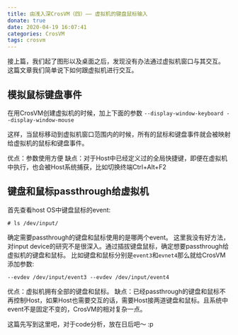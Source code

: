 ```yaml
---
title: 由浅入深CrosVM（四）—— 虚拟机的键盘鼠标输入
donate: true
date: 2020-04-19 16:07:41
categories: CrosVM
tags: crosvm
---
```


接上篇，我们起了图形以及桌面之后，发现没有办法通过虚拟机窗口与其交互。
这篇文章我们简单说下如何跟虚拟机进行交互。

## 模拟鼠标键盘事件
在用CrosVM创建虚拟机的时候，加上下面的参数
`--display-window-keyboard --display-window-mouse`

这样，当鼠标移动到虚拟机窗口范围内的时候，所有的鼠标和键盘事件就会被映射给虚拟机的鼠标和键盘事件。

优点：参数使用方便
缺点：对于Host中已经定义过的全局快捷键，即便在虚拟机中执行，也会被Host系统捕获，比如切换终端Ctrl+Alt+F2

## 键盘和鼠标passthrough给虚拟机
首先查看host OS中键盘鼠标的event:
```
# ls /dev/input/
```
确定需要passthrough的键盘和鼠标使用的是哪两个event。
这里我没有好方法，对input device的研究不是很深入。通过插拔键盘鼠标，确定想要passthrough给虚拟机的键盘和鼠标。
比如键盘和鼠标分别是`event3`和`evnet4`那么就给CrosVM添加参数:
```
--evdev /dev/input/event3 --evdev /dev/input/event4
```

优点：虚拟机拥有全部的键盘和鼠标。
缺点：已经passthrough的键盘和鼠标不再控制Host，如果Host也需要交互的话，需要Host接两道键盘和鼠标。且系统中event不是固定不变的，CrosVM的相对复杂一点。

这篇先写到这里吧，对于code分析，放在日后吧～ :p
